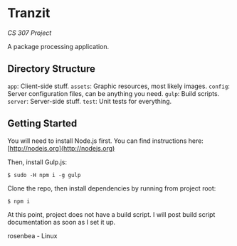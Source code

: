 # Tranzit
*CS 307 Project*

A package processing application.

## Directory Structure
`app`: Client-side stuff.
`assets`: Graphic resources, most likely images.
`config`: Server configuration files, can be anything you need.
`gulp`: Build scripts.
`server`: Server-side stuff.
`test`: Unit tests for everything.

## Getting Started
You will need to install Node.js first. You can find instructions here: [http://nodejs.org](http://nodejs.org)

Then, install Gulp.js:
```
$ sudo -H npm i -g gulp
```

Clone the repo, then install dependencies by running from project root:
```
$ npm i
```

At this point, project does not have a build script. I will post build script documentation as soon as I set it up.

rosenbea - Linux
